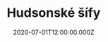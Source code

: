 ---
title: Hudsonské šífy
status: Published
date: 2020-07-01T12:00:00.000Z
text: |-
  1.\
  Ten, kdo nezná hukot vody lopatkama vířený\
  jako já, jó, jako já,\
  kdo hudsonský slapy nezná sírou pekla sířený,\
  ať se na hudsonský šífy najmout dá, johoho.

  2.\
  Ten, kdo nepřekládál uhlí, šíf když na mělčinu vjel,\
  málo zná, málo zná,\
  ten, kdo neměl tělo ztuhlý, až se nočním chladem chvěl,\
  ať se na hudsonský šífy najmout dá, johoho.

  R:\
  Ahoj, páru tam hoď,\
  ať do pekla se dříve dohrabem,\
  johoho, johoho.

  3.\
  Ten, kdo nezná noční zpěvy zarostenejch lodníků\
  jako já, jó, jako já,\
  ten, kdo cejtí se bejt chlapem, umí dělat rotyku,\
  ať se na hudsonský šífy najmout dá, johoho.

  4.\
  Ten, kdo má na bradě mlíko, kdo se rumem neopil,\
  málo zná, málo zná,\
  kdo necejtil hrůzu z vody, kde se málem utopil,\
  ať se na hudsonský šífy najmout dá, johoho.

  R

  5.\
  Kdo má roztrhaný boty, kdo má pořád jenom hlad\
  jako já, jó, jako já,\
  kdo chce celý noci čuchat pekelnýho vohně smrad,\
  ať se na hudsonský šífy najmout dá, johoho.

  6.\
  Kdo chce zhebnout třeba zejtra, komu je to všechno fuk,\
  kdo je sám, jó, jako já,\
  kdo má srdce v správným místě, kdo je prostě príma kluk,\
  ať se na hudsonský šífy najmout dá, johoho. 
---